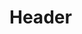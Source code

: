 <!-- TITLE: Autodesk Inventor Install Tutorial -->
<!-- SUBTITLE: A quick summary of Autodesk Inventor Install Tutorial -->

# Header